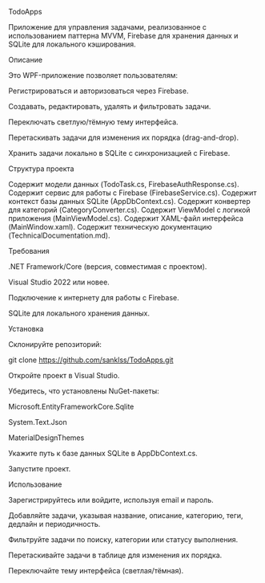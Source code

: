 TodoApps

Приложение для управления задачами, реализованное с использованием паттерна MVVM, Firebase для хранения данных и SQLite для локального кэширования.

Описание

Это WPF-приложение позволяет пользователям:


Регистрироваться и авторизоваться через Firebase.

Создавать, редактировать, удалять и фильтровать задачи.

Переключать светлую/тёмную тему интерфейса.

Перетаскивать задачи для изменения их порядка (drag-and-drop).

Хранить задачи локально в SQLite с синхронизацией с Firebase.

Структура проекта

Содержит модели данных (TodoTask.cs, FirebaseAuthResponse.cs).
Содержит сервис для работы с Firebase (FirebaseService.cs).
Содержит контекст базы данных SQLite (AppDbContext.cs).
Содержит конвертер для категорий (CategoryConverter.cs).
Содержит ViewModel с логикой приложения (MainViewModel.cs).
Содержит XAML-файл интерфейса (MainWindow.xaml).
Содержит техническую документацию (TechnicalDocumentation.md).

Требования

.NET Framework/Core (версия, совместимая с проектом).

Visual Studio 2022 или новее.

Подключение к интернету для работы с Firebase.

SQLite для локального хранения данных.

Установка


Склонируйте репозиторий:

git clone https://github.com/sanklss/TodoApps.git

Откройте проект в Visual Studio.

Убедитесь, что установлены NuGet-пакеты:

Microsoft.EntityFrameworkCore.Sqlite

System.Text.Json

MaterialDesignThemes

Укажите путь к базе данных SQLite в AppDbContext.cs.

Запустите проект.

Использование

Зарегистрируйтесь или войдите, используя email и пароль.

Добавляйте задачи, указывая название, описание, категорию, теги, дедлайн и периодичность.

Фильтруйте задачи по поиску, категории или статусу выполнения.

Перетаскивайте задачи в таблице для изменения их порядка.

Переключайте тему интерфейса (светлая/тёмная).

